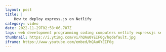 ```yaml
---
layout: post
title: |
    How to deploy express.js on Netlify
category: video
date: 2022-11-29T02:58:06.787Z
tags: web development programming coding computers netlify expressjs serverless functions cloud serverless-http netlify-lambda
thumbnail: https://i.ytimg.com/vi/hQAu0YEIF0g/hqdefault.jpg
iframe: https://www.youtube.com/embed/hQAu0YEIF0g
---
```

